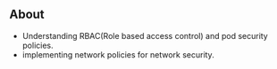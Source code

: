 ## About
- Understanding RBAC(Role based access control) and pod security policies.
- implementing network policies for network security.